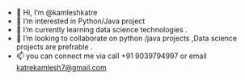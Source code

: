- 👋 Hi, I’m @kamleshkatre
- 👀 I’m interested in Python/Java project
- 🌱 I’m currently learning data science technologies .
- 💞️ I’m looking to collaborate on python /java projects ,Data science projects are prefrable .
- 📫 you can connect me via call +91 9039794997 or email katrekamlesh7@gmail.com

<!---
kamleshkatre/kamleshkatre is a ✨ special ✨ repository because its `README.md` (this file) appears on your GitHub profile.
You can click the Preview link to take a look at your changes.
--->
